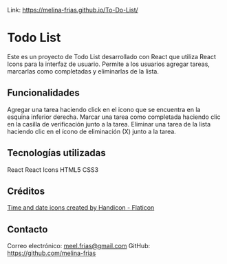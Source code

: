 
Link: https://melina-frias.github.io/To-Do-List/

# Todo List

Este es un proyecto de Todo List desarrollado con React que utiliza React Icons para la interfaz de usuario. Permite a los usuarios agregar tareas, marcarlas como completadas y eliminarlas de la lista.

## Funcionalidades
Agregar una tarea haciendo click en el icono que se encuentra en la esquina inferior derecha.
Marcar una tarea como completada haciendo clic en la casilla de verificación junto a la tarea.
Eliminar una tarea de la lista haciendo clic en el ícono de eliminación (X) junto a la tarea.


## Tecnologías utilizadas
React
React Icons
HTML5
CSS3

## Créditos
<a href="https://www.flaticon.com/free-icons/time-and-date" title="time and date icons">Time and date icons created by Handicon - Flaticon</a>


## Contacto

Correo electrónico: meel.frias@gmail.com
GitHub: https://github.com/melina-frias